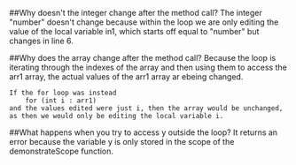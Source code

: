 ##Why doesn't the integer change after the method call?
    The integer "number" doesn't change because within the loop we are only editing the value of the local variable in1, which starts off equal to "number" but changes in line 6. 

##Why does the array change after the method call?
    Because the loop is iterating through the indexes of the array and then using them to access the arr1 array, the actual values of the arr1 array ar ebeing changed. 

    If the for loop was instead 
        for (int i : arr1)
    and the values edited were just i, then the array would be unchanged, as then we would only be editing the local variable i.


##What happens when you try to access y outside the loop?
    It returns an error because the variable y is only stored in the scope of the demonstrateScope function.